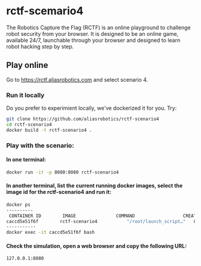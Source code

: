 # rctf-scemario4

The Robotics Capture the Flag (RCTF) is an online playground to challenge robot security from your browser. It is designed to be an online game, available 24/7, launchable through your browser and designed to learn robot hacking step by step.

## Play online
Go to https://rctf.aliasrobotics.com and select scenario 4.

### Run it locally
Do you prefer to experimient locally, we've dockerized it for you. Try:

```bash
git clone https://github.com/aliasrobotics/rctf-scenario4
cd rctf-scenario4
docker build -t rctf-scenario4 .
```

### Play with the scenario:

#### In one terminal:

```bash
docker run -it -p 8080:8080 rctf-scenario4
```

#### In another terminal, list the current running docker images, select the image id for the rctf-scenario4 and run it:

```bash
docker ps
----------
 CONTAINER ID        IMAGE               COMMAND                  CREATED             STATUS              PORTS                               NAMES
caccd5e51f6f        rctf-scenario4           "/root/launch_script…"   8 minutes ago       Up 8 minutes        0.0.0.0:8080->8080/tcp, 11345/tcp   stupefied_nightingale
-----------
docker exec -it caccd5e51f6f bash
```

#### Check the simulation, open a web browser and copy the following URL:

```bash
127.0.0.1:8080
```

